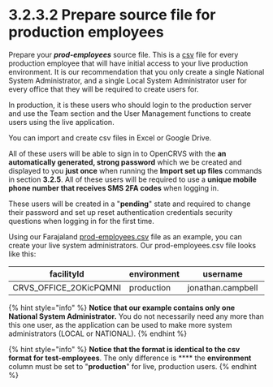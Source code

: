 # 3.2.3.2 Prepare source file for production employees

Prepare your _**prod-employees**_ source file.  This is a [csv](https://en.wikipedia.org/wiki/Comma-separated\_values) file for every production employee that will have initial access to your live production environment.  It is our recommendation that you only create a single National System Administrator, and a single Local System Administrator user for every office that they will be required to create users for. &#x20;

In production, it is these users who should login to the production server and use the Team section and the User Management functions to create users using the live application.&#x20;

You can import and create csv files in Excel or Google Drive. &#x20;

All of these users will be able to sign in to OpenCRVS with the **an automatically generated, strong password** which we be created and displayed to you **just once** when running the **Import set up files** commands in section **3.2.5**.   All of these users will be required to use a **unique mobile phone number that receives SMS 2FA codes** when logging in.

These users will be created in a "**pending**" state and required to change their password and set up reset authentication credentials security questions when logging in for the first time.

Using our Farajaland [prod-employees.csv](https://github.com/opencrvs/opencrvs-farajaland/blob/master/src/features/employees/source/prod-employees.csv) file as an example, you can create your live system administrators.  Our prod-employees.csv file looks like this:

| facilityId               | environment | username          | givenNames | familyName | gender | role                    | type | mobile     | email         | signature |
| ------------------------ | ----------- | ----------------- | ---------- | ---------- | ------ | ----------------------- | ---- | ---------- | ------------- | --------- |
| CRVS\_OFFICE\_2OKicPQMNI | production  | jonathan.campbell | Jonathan   | Campbell   | male   | NATIONAL\_SYSTEM\_ADMIN |      | 0921111111 | test@test.org |           |

{% hint style="info" %}
**Notice that our example contains only one National System Administrator.**  You do not necessarily need any more than this one user, as the application can be used to make more system administrators (LOCAL or NATIONAL).
{% endhint %}

{% hint style="info" %}
**Notice that the format is identical to the csv format for test-employees**.  The only difference is **** the **environment** column must be set to "**production**" for live, production users.  &#x20;
{% endhint %}
